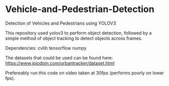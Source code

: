 # Vehicle-and-Pedestrian-Detection
Detection of Vehicles and Pedestrians using YOLOV3

This repository used yolov3 to perform object detection, followed by a simple method of object tracking to detect objects across frames.

Dependencies:
cvlib
tensorflow
numpy

The datasets that could be used can be found here:
https://www.jpjodoin.com/urbantracker/dataset.html

Prefereably run this code on video taken at 30fps (performs poorly on lower fps).
